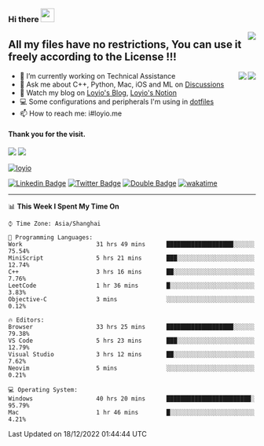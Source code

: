 <h3 align="left">Hi there <img src="https://media.giphy.com/media/hvRJCLFzcasrR4ia7z/giphy.gif" width="28"></h3>
<a align="right" href="https://github.com/loyio/loyio/blob/master/STAR/README.md"><img align="right" src="https://img.shields.io/badge/LOYIO-STAR-green" /></a>

## All my files have no restrictions, You can use it freely according to the License !!!

<a href="https://github.com/loyio#gh-light-mode-only">
     <img align="right"  src="https://loy-readme.vercel.app/api/top-langs/?username=loyio&langs_count=6&hide=css,html,jupyter%20notebook" />
</a>

<a href="https://github.com/loyio#gh-dark-mode-only">
  <img align="right"  src="https://loy-readme.vercel.app/api/top-langs/?username=loyio&langs_count=6&theme=slateorange&hide=css,html,jupyter%20notebook" />
</a>



- 🔭 I’m currently working on Technical Assistance
- 💬 Ask me about C++, Python, Mac, iOS and ML on [Discussions](https://github.com/loyio/blog/discussions)
- 📔 Watch my blog on [Loyio's Blog](https://loyio.me), [Loyio's Notion](https://loyio.notion.site/loyio/Loyio-s-Dashboard-2f56bd29222a445ea9d9e8802a1ac83b)
- 💻 Some configurations and peripherals I'm using in [dotfiles](https://github.com/loyio/dotfiles)
- 📫 How to reach me: i#loyio.me


#### Thank you for the visit.
<img src="http://profile-counter.glitch.me/loyio/count.svg" />

<img src="https://loy-readme.vercel.app/api?username=loyio&show_icons=true&hide=stars&include_all_commits=true&hide_title=true&theme=slateorange" />

     

[![loyio](https://github-profile-trophy.vercel.app/?username=loyio&theme=onedark&column=4)](https://github.com/loyio)

[![Linkedin Badge](https://img.shields.io/badge/-@loyio-0077b5?style=flat-square&logo=Linkedin&logoColor=white&labelColor=0077b5&link=https://www.linkedin.com/in/loyio-hex-363172158/)](https://www.linkedin.com/in/loyio-hex-363172158/)
[![Twitter Badge](https://img.shields.io/badge/-@loyiome-1ca0f1?style=flat-square&labelColor=1ca0f1&logo=twitter&logoColor=white&link=https://twitter.com/loyiome)](https://twitter.com/loyiome)
[![Double Badge](https://img.shields.io/badge/@loyio-007722?style=flat&logo=Douban&logoColor=white)](https://www.douban.com/people/susmote)
[![wakatime](https://wakatime.com/badge/user/c0ddc104-5a20-41d1-ab9a-c4d9ea20a4d9.svg)](https://wakatime.com/@c0ddc104-5a20-41d1-ab9a-c4d9ea20a4d9)

-------
<!--START_SECTION:waka-->
📊 **This Week I Spent My Time On** 

```text
⌚︎ Time Zone: Asia/Shanghai

💬 Programming Languages: 
Work                     31 hrs 49 mins      ███████████████████░░░░░░   75.54% 
MiniScript               5 hrs 21 mins       ███░░░░░░░░░░░░░░░░░░░░░░   12.74% 
C++                      3 hrs 16 mins       ██░░░░░░░░░░░░░░░░░░░░░░░   7.76% 
LeetCode                 1 hr 36 mins        █░░░░░░░░░░░░░░░░░░░░░░░░   3.83% 
Objective-C              3 mins              ░░░░░░░░░░░░░░░░░░░░░░░░░   0.12%

🔥 Editors: 
Browser                  33 hrs 25 mins      ███████████████████░░░░░░   79.38% 
VS Code                  5 hrs 23 mins       ███░░░░░░░░░░░░░░░░░░░░░░   12.79% 
Visual Studio            3 hrs 12 mins       ██░░░░░░░░░░░░░░░░░░░░░░░   7.62% 
Neovim                   5 mins              ░░░░░░░░░░░░░░░░░░░░░░░░░   0.21%

💻 Operating System: 
Windows                  40 hrs 20 mins      ████████████████████████░   95.79% 
Mac                      1 hr 46 mins        █░░░░░░░░░░░░░░░░░░░░░░░░   4.21%

```


 Last Updated on 18/12/2022 01:44:44 UTC
<!--END_SECTION:waka-->

